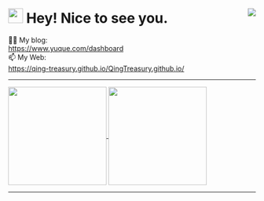 <h1><img align="right" src="https://count.getloli.com/get/@:Qing-treasury?theme=moebooru"><img src="https://emojis.slackmojis.com/emojis/images/1531849430/4246/blob-sunglasses.gif?1531849430" width="30"/> Hey! Nice to see you.</h1>


👨‍💻 My blog:<br>
https://www.yuque.com/dashboard
<br>
📫 My Web:<br>
https://qing-treasury.github.io/QingTreasury.github.io/

---

<a href="https://github.com/anuraghazra/github-readme-stats">
  <img height=200 align="center" src="https://github-readme-stats.vercel.app/api?username=Qing-treasury" />
</a>
<a href="https://github.com/anuraghazra/convoychat">
  <img height=200 align="center" src="https://github-readme-stats.vercel.app/api/top-langs?username=Qing-treasury&layout=compact&langs_count=8&card_width=320" />
</a>

---
